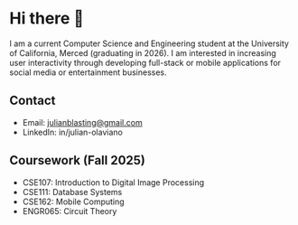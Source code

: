 <!-- # Hi there 👋 -->

<!--
**cyuuLater/cyuuLater** is a ✨ _special_ ✨ repository because its `README.md` (this file) appears on your GitHub profile.

Here are some ideas to get you started:

- 🔭 I’m currently working on ...
- 🌱 I’m currently learning ...
- 👯 I’m looking to collaborate on ...
- 🤔 I’m looking for help with ...
- 💬 Ask me about ...
- 📫 How to reach me: ...
- 😄 Pronouns: ...
- ⚡ Fun fact: ...
-->

# Hi there 👋
I am a current Computer Science and Engineering student at the University of California, Merced (graduating in 2026). I am interested in increasing user interactivity through developing full-stack or mobile applications for social media or entertainment businesses. 

## Contact
- Email: julianblasting@gmail.com
- LinkedIn: in/julian-olaviano

## Coursework (Fall 2025)
- CSE107: Introduction to Digital Image Processing
- CSE111: Database Systems
- CSE162: Mobile Computing
- ENGR065: Circuit Theory

